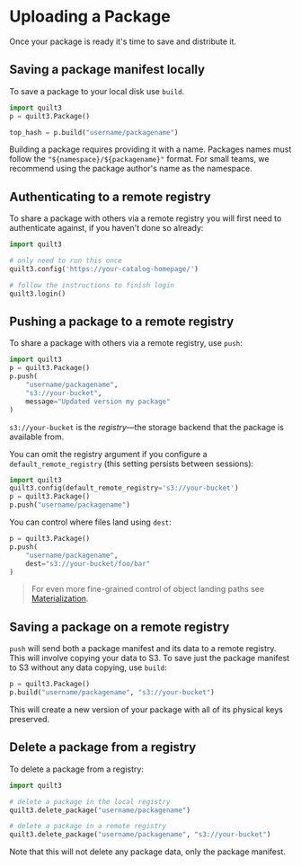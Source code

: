 # Uploading a Package

Once your package is ready it's time to save and distribute it.

## Saving a package manifest locally

To save a package to your local disk use `build`.

```python
import quilt3
p = quilt3.Package()

top_hash = p.build("username/packagename")
```

Building a package requires providing it with a name. Packages names must follow the `"${namespace}/${packagename}"` format. For small teams, we recommend using the package author's name as the namespace.

## Authenticating to a remote registry

To share a package with others via a remote registry you will first need to authenticate against, if you haven't done so already:

```python
import quilt3

# only need to run this once
quilt3.config('https://your-catalog-homepage/')

# follow the instructions to finish login
quilt3.login()
```

## Pushing a package to a remote registry

To share a package with others via a remote registry, use `push`:

```python
import quilt3
p = quilt3.Package()
p.push(
    "username/packagename",
    "s3://your-bucket",
    message="Updated version my package"
)
```

`s3://your-bucket` is the _registry_—the storage backend that the package is available from.

You can omit the registry argument if you configure a `default_remote_registry` \(this setting persists between sessions\):

```python
import quilt3
quilt3.config(default_remote_registry='s3://your-bucket')
p = quilt3.Package()
p.push("username/packagename")
```

You can control where files land using `dest`:

```python
p = quilt3.Package()
p.push(
    "username/packagename",
    dest="s3://your-bucket/foo/bar"
)
```

> For even more fine-grained control of object landing paths see [Materialization](../advanced-usage/materialization.md).

## Saving a package on a remote registry

`push` will send both a package manifest and its data to a remote registry. This will involve copying your data to S3. To save just the package manifest to S3 without any data copying, use `build`:

```python
p = quilt3.Package()
p.build("username/packagename", "s3://your-bucket")
```

This will create a new version of your package with all of its physical keys preserved.

## Delete a package from a registry

To delete a package from a registry:

```python
import quilt3

# delete a package in the local registry
quilt3.delete_package("username/packagename")

# delete a package in a remote registry
quilt3.delete_package("username/packagename", "s3://your-bucket")
```

Note that this will not delete any package data, only the package manifest.


